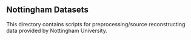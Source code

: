 Nottingham Datasets
-------------------

This directory contains scripts for preprocessing/source reconstructing data provided by Nottingham University.
